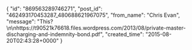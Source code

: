  {
   "id": "869563289746271",
   "post_id": "462493170453287_480688621967075",
   "from_name": "Chris Evan",
   "message": "This?\n\nhttps://t90521k76618.files.wordpress.com/2013/08/private-master-discharging-and-indemnity-bond.pdf",
   "created_time": "2015-08-20T02:43:28+0000"
 }
